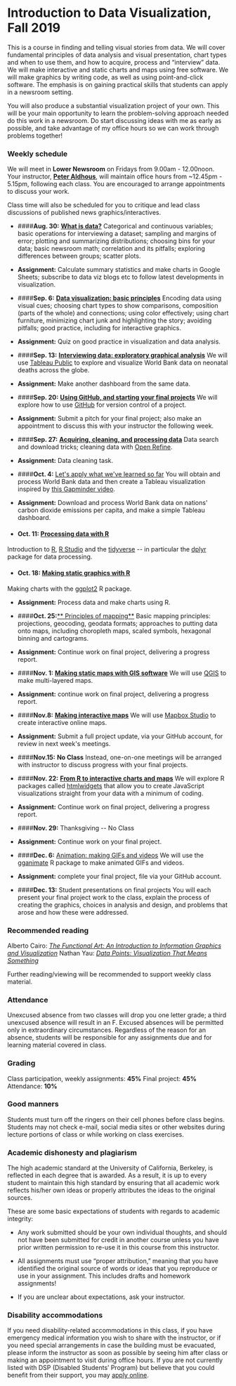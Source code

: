 
# Introduction to Data Visualization, Fall 2019

This is a course in finding and telling visual stories from data. We will cover fundamental principles of data analysis and visual presentation, chart types and when to use them, and how to acquire, process and “interview” data. We will make interactive and static charts and maps using free software. We will make graphics by writing code, as well as using point-and-click software. The emphasis is on gaining practical skills that students can apply in a newsroom setting.

You will also produce a substantial visualization project of your own. This will be your main opportunity to learn the problem-solving approach needed do this work in a newsroom. Do start discussing ideas with me as early as possible, and take advantage of my office hours so we can work through problems together!

### Weekly schedule

We will meet in **Lower Newsroom** on Fridays from 9.00am - 12.00noon. Your instructor, [**Peter Aldhous**](https://www.peteraldhous.com/), will maintain office hours from ~12.45pm - 5.15pm, following each class. You are encouraged to arrange appointments to discuss your work.

Class time will also be scheduled for you to critique and lead class discussions of published news graphics/interactives.

 - ####**Aug. 30:**	[**What is data?**](week1.html)
Categorical and continuous variables; basic operations for interviewing a dataset; sampling and margins of error; plotting and summarizing distributions; choosing bins for your data; basic newsroom math; correlation and its pitfalls; exploring differences between groups; scatter plots.

  - **Assignment:** Calculate summary statistics and make charts in Google Sheets; subscribe to data viz blogs etc to follow latest developments in visualization.

- ####**Sep. 6:** 	[**Data visualization: basic principles**](week2.html)
Encoding data using visual cues; choosing chart types to show comparisons, composition (parts of the whole) and connections; using color effectively; using chart furniture, minimizing chart junk and highlighting the story; avoiding pitfalls; good practice, including for interactive graphics.

 - **Assignment:** Quiz on good practice in visualization and data analysis.


- ####**Sep. 13:** [**Interviewing data: exploratory graphical analysis**](week3.html)
We will use [Tableau Public](https://public.tableau.com/s/) to explore and visualize World Bank data on neonatal deaths across the globe.

 - **Assignment:** Make another dashboard from the same data.


- ####**Sep. 20:** [**Using GitHub, and starting your final projects**](week4.html)
We will explore how to use [GitHub](https://github.com/) for version control of a project.

 - **Assignment:** Submit a pitch for your final project; also make an appointment to discuss this with your instructor the following week.


- ####**Sep. 27:** [**Acquiring, cleaning, and processing data**](week5.html)
Data search and download tricks; cleaning data with [Open Refine](http://openrefine.org/).

 - **Assignment:** Data cleaning task.


- ####**Oct. 4:** [Let's apply what we've learned so far](week6.html)
You will obtain and process World Bank data and then create a Tableau visualization inspired by [this Gapminder video](https://www.gapminder.org/videos/200-years-that-changed-the-world-bbc/).

 - **Assignment:** Download and process World Bank data on nations' carbon dioxide emissions per capita, and make a simple Tableau dashboard.


- #### **Oct. 11:**	[**Processing data with R**](week7.html)
Introduction to [R](https://www.r-project.org/), [R Studio](https://www.rstudio.com/,) and the [tidyverse](https://www.tidyverse.org/) -- in particular the [dplyr](https://dplyr.tidyverse.org/) package for data processing.


- #### **Oct. 18:** [**Making static graphics with R**](week8.html)
Making charts with the [ggplot2](https://ggplot2.tidyverse.org/) R package.

 - **Assignment:** Process data and make charts using R.


-  ####**Oct. 25:**[** Principles of mapping**](week9.html)
Basic mapping principles:  projections, geocoding, geodata formats; approaches to putting data onto maps, including choropleth maps, scaled symbols, hexagonal binning and cartograms.

 - **Assignment:** Continue work on final project, delivering a progress report.


-  ####**Nov. 1:** [**Making static maps with GIS software**](week10.html)
We will use [QGIS](https://qgis.org/en/site/) to make multi-layered maps.

 - **Assignment:** continue work on final project, delivering a progress report.


-  ####**Nov.8:** [**Making interactive maps**](week11.html)
We will use [Mapbox Studio](https://www.mapbox.com/mapbox-studio/) to create interactive online maps.

  -  **Assignment:** Submit a full project update, via your GitHub account, for review in next week's meetings.


-  ####**Nov.15:** **No Class**
 Instead, one-on-one meetings will be arranged with instructor to discuss progress with your final projects.


- ####**Nov. 22:** [**From R to interactive charts and maps**](week13.html)
We will explore R packages called [htmlwidgets](https://www.htmlwidgets.org/) that allow you to create JavaScript visualizations straight from your data with a minimum of coding.

 -  **Assignment:** Continue work on final project, delivering a progress report.


- ####**Nov. 29:** Thanksgiving -- No Class

 - **Assignment:** Continue work on your final project.


- ####**Dec. 6:** [Animation: making GIFs and videos](week14.html)
We will use the [gganimate](https://gganimate.com/) R package to make animated GIFs and videos.

 - **Assignment:** complete your final project, file via your GitHub account.


- ####**Dec. 13:** Student presentations on final projects
You will each present your final project work to the class, explain the process of creating the graphics, choices in  analysis and design, and problems that arose and how these were addressed.


### Recommended reading

Alberto Cairo: [*The Functional Art: An Introduction to Information Graphics and Visualization*](https://www.amazon.com/The-Functional-Art-introduction-visualization/dp/0321834739/)
Nathan Yau: [*Data Points: Visualization That Means Something*](https://www.amazon.com/Data-Points-Visualization-Means-Something/dp/111846219X)

Further reading/viewing will be recommended to support weekly class material.

### Attendance

Unexcused absence from two classes will drop you one letter grade; a third unexcused absence will result in an F. Excused absences will be permitted only in extraordinary circumstances. Regardless of the reason for an absence, students will be responsible for any assignments due and for learning material covered in class.

### Grading

Class participation, weekly assignments: **45%**
Final project: **45%**
Attendance:	**10%**

### Good manners

Students must turn off the ringers on their cell phones before class begins. Students may not check e-mail, social media sites or other websites during lecture portions of class or while working on class exercises.

### Academic dishonesty and plagiarism

The high academic standard at the University of California, Berkeley, is reflected in each degree that is awarded. As a result, it is up to every student to maintain this high standard by ensuring that all academic work reflects his/her own ideas or properly attributes the ideas to the original sources.

These are some basic expectations of students with regards to academic integrity:

- Any work submitted should be your own individual thoughts, and should not have been submitted for credit in another course unless you have prior written permission to re-use it in this course from this instructor.

- All assignments must use “proper attribution,” meaning that you have identified the original source of words or ideas that you reproduce or use in your assignment. This includes drafts and homework assignments!

- If you are unclear about expectations, ask your instructor.

### Disability accommodations

If you need disability-related accommodations in this class, if you have emergency medical information you wish to share with the instructor, or if you need special arrangements in case the building must be evacuated, please inform the instructor as soon as possible by seeing him after class or making an appointment to visit during office hours. If you are not currently listed with DSP (Disabled Students’ Program) but believe that you could benefit from their support, you may [apply online](https://dsp.berkeley.edu/).





